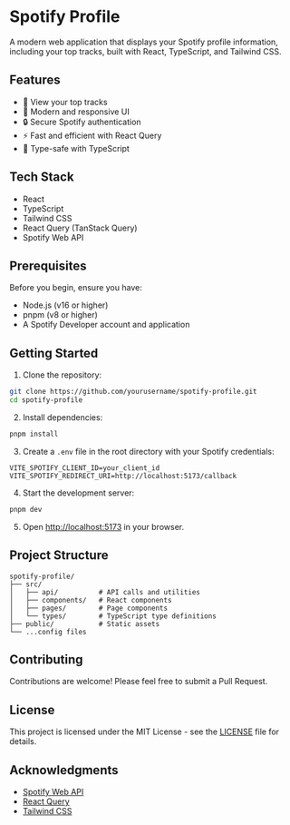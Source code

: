 # Spotify Profile

A modern web application that displays your Spotify profile information, including your top tracks, built with React, TypeScript, and Tailwind CSS.

## Features

- 🎵 View your top tracks
- 🎨 Modern and responsive UI
- 🔒 Secure Spotify authentication
- ⚡ Fast and efficient with React Query
- 🎯 Type-safe with TypeScript

## Tech Stack

- React
- TypeScript
- Tailwind CSS
- React Query (TanStack Query)
- Spotify Web API

## Prerequisites

Before you begin, ensure you have:

- Node.js (v16 or higher)
- pnpm (v8 or higher)
- A Spotify Developer account and application

## Getting Started

1. Clone the repository:

```bash
git clone https://github.com/yourusername/spotify-profile.git
cd spotify-profile
```

2. Install dependencies:

```bash
pnpm install
```

3. Create a `.env` file in the root directory with your Spotify credentials:

```env
VITE_SPOTIFY_CLIENT_ID=your_client_id
VITE_SPOTIFY_REDIRECT_URI=http://localhost:5173/callback
```

4. Start the development server:

```bash
pnpm dev
```

5. Open [http://localhost:5173](http://localhost:5173) in your browser.

## Project Structure

```
spotify-profile/
├── src/
│   ├── api/          # API calls and utilities
│   ├── components/   # React components
│   ├── pages/        # Page components
│   └── types/        # TypeScript type definitions
├── public/           # Static assets
└── ...config files
```

## Contributing

Contributions are welcome! Please feel free to submit a Pull Request.

## License

This project is licensed under the MIT License - see the [LICENSE](LICENSE) file for details.

## Acknowledgments

- [Spotify Web API](https://developer.spotify.com/documentation/web-api/)
- [React Query](https://tanstack.com/query/latest)
- [Tailwind CSS](https://tailwindcss.com/)
